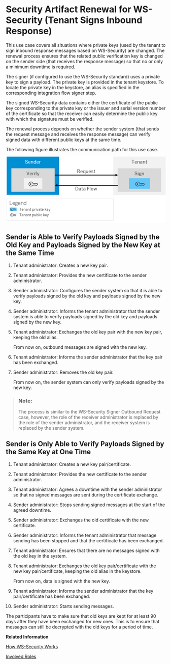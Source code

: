 <!-- loioa6ccceda81e54ef2977079e419df2bc8 -->

# Security Artifact Renewal for WS-Security \(Tenant Signs Inbound Response\)

This use case covers all situations where private keys \(used by the tenant to sign inbound response messages based on WS-Security\) are changed. The renewal process ensures that the related public verification key is changed on the sender side \(that receives the response message\) so that no or only a minimum downtime is required.

The signer \(if configured to use the WS-Security standard\) uses a private key to sign a payload. The private key is provided in the tenant keystore. To locate the private key in the keystore, an alias is specified in the corresponding integration flow signer step.

The signed WS-Security data contains either the certificate of the public key corresponding to the private key or the issuer and serial version number of the certificate so that the receiver can easily determine the public key with which the signature must be verified.

The renewal process depends on whether the sender system \(that sends the request message and receives the response message\) can verify signed data with different public keys at the same time.

The following figure illustrates the communication path for this use case.

 ![](images/SAP_HCI_Security_Renewal_-_WS_Security_Inbound_Response_Sign_2e4cd81.png) 



## Sender is Able to Verify Payloads Signed by the Old Key and Payloads Signed by the New Key at the Same Time

1.  Tenant administrator: Creates a new key pair.
2.  Tenant administrator: Provides the new certificate to the sender administrator.
3.  Sender administrator: Configures the sender system so that it is able to verify payloads signed by the old key and payloads signed by the new key.
4.  Sender administrator: Informs the tenant administrator that the sender system is able to verify payloads signed by the old key and payloads signed by the new key.
5.  Tenant administrator: Exchanges the old key pair with the new key pair, keeping the old alias.

    From now on, outbound messages are signed with the new key.

6.  Tenant administrator: Informs the sender administrator that the key pair has been exchanged.
7.  Sender administrator: Removes the old key pair.

    From now on, the sender system can only verify payloads signed by the new key.


> ### Note:  
> The process is similar to the WS-Security Signer Outbound Request case, however, the role of the receiver administrator is replaced by the role of the sender administrator, and the receiver system is replaced by the sender system.



## Sender is Only Able to Verify Payloads Signed by the Same Key at One Time

1.  Tenant administrator: Creates a new key pair/certificate.
2.  Tenant administrator: Provides the new certificate to the sender administrator.
3.  Tenant administrator: Agrees a downtime with the sender administrator so that no signed messages are sent during the certificate exchange.
4.  Sender administrator: Stops sending signed messages at the start of the agreed downtime.
5.  Sender administrator: Exchanges the old certificate with the new certificate.
6.  Sender administrator: Informs the tenant administrator that message sending has been stopped and that the certificate has been exchanged.
7.  Tenant administrator: Ensures that there are no messages signed with the old key in the system.
8.  Tenant administrator: Exchanges the old key pair/certificate with the new key pair/certificate, keeping the old alias in the keystore.

    From now on, data is signed with the new key.

9.  Tenant administrator: Informs the sender administrator that the key pair/certificate has been exchanged.
10. Sender administrator: Starts sending messages.

The participants have to make sure that old keys are kept for at least 90 days after they have been exchanged for new ones. This is to ensure that messages can still be decrypted with the old keys for a period of time.

**Related Information**  


[How WS-Security Works](how-ws-security-works-2f9a038.md "Messages can be protected according to the WS-Security standard.")

[Involved Roles](involved-roles-3968091.md "The security artifact renewal process requires that different persons perform a sequence of steps in a coordinated way on each side of the communication. The exact sequence depends on the kind of security material which is renewed and on the use case.")

